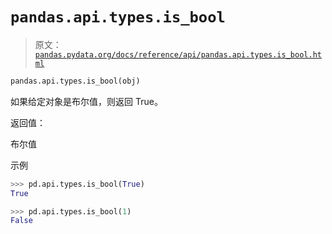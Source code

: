 # `pandas.api.types.is_bool`

> 原文：[`pandas.pydata.org/docs/reference/api/pandas.api.types.is_bool.html`](https://pandas.pydata.org/docs/reference/api/pandas.api.types.is_bool.html)

```py
pandas.api.types.is_bool(obj)
```

如果给定对象是布尔值，则返回 True。

返回值：

布尔值

示例

```py
>>> pd.api.types.is_bool(True)
True 
```

```py
>>> pd.api.types.is_bool(1)
False 
```
